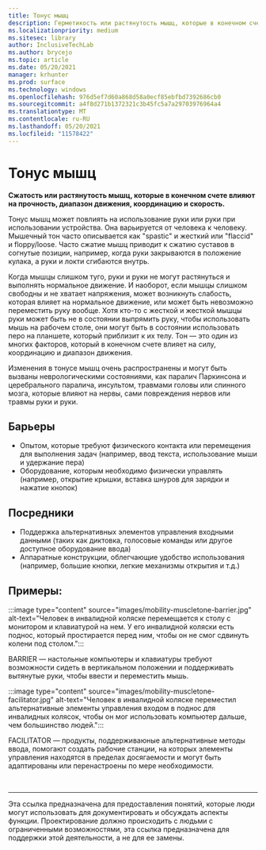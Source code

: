 ```yaml
---
title: Тонус мышц
description: Герметикость или растянутость мышц, которые в конечном счете влияют на силу, диапазон движения, координацию и скорость
ms.localizationpriority: medium
ms.sitesec: library
author: InclusiveTechLab
ms.author: brycejo
ms.topic: article
ms.date: 05/20/2021
manager: krhunter
ms.prod: surface
ms.technology: windows
ms.openlocfilehash: 976d5ef7d60a868d58a0ecf85ebfbd7392686cb0
ms.sourcegitcommit: a4f8d271b1372321c3b45fc5a7a29703976964a4
ms.translationtype: MT
ms.contentlocale: ru-RU
ms.lasthandoff: 05/20/2021
ms.locfileid: "11578422"
---
```

# <a name="muscle-tone"></a>Тонус мышц

**Сжатость или растянутость мышц, которые в конечном счете влияют на прочность, диапазон движения, координацию и скорость.**

Тонус мышц может повлиять на использование руки или руки при использовании устройства. Она варьируется от человека к человеку. Мышечный тон часто описывается как "spastic" и жесткий или "flaccid" и floppy/loose. Часто сжатие мышц приводит к сжатию суставов в согнутые позиции, например, когда руки закрываются в положение кулака, а руки и локти сгибаются внутрь.

Когда мышцы слишком туго, руки и руки не могут растянуться и выполнять нормальное движение. И наоборот, если мышцы слишком свободны и не хватает напряжения, может возникнуть слабость, которая влияет на нормальное движение, или может быть невозможно переместить руку вообще. Хотя кто-то с жесткой и жесткой мышцы руки может быть не в состоянии выпрямить руку, чтобы использовать мышь на рабочем столе, они могут быть в состоянии использовать перо на планшете, который приблизит к их телу. Тон — это один из многих факторов, который в конечном счете влияет на силу, координацию и диапазон движения.

Изменения в тонусе мышц очень распространены и могут быть вызваны неврологическими состояниями, как паралич Паркинсона и церебрального паралича, инсультом, травмами головы или спинного мозга, которые влияют на нервы, сами повреждения нервов или травмы руки и руки.

## <a name="barriers"></a>Барьеры
* Опытом, которые требуют физического контакта или перемещения для выполнения задач (например, ввод текста, использование мыши и удержание пера)
* Оборудование, которым необходимо физически управлять (например, открытие крышки, вставка шнуров для зарядки и нажатие кнопок)

## <a name="facilitators"></a>Посредники
* Поддержка альтернативных элементов управления входными данными (таких как диктовка, голосовые команды или другое доступное оборудование ввода)
* Аппаратные конструкции, облегчающие удобство использования (например, большие кнопки, легкие механизмы открытия и т.д.)

## <a name="examples"></a>Примеры:

:::image type="content" source="images/mobility-muscletone-barrier.jpg" alt-text="Человек в инвалидной коляске перемещается к столу с монитором и клавиатурой на нем. У его инвалидной коляски есть поднос, который простирается перед ним, чтобы он не смог сдвинуть колени под столом.":::

BARRIER — настольные компьютеры и клавиатуры требуют возможности сидеть в вертикальном положении и поддерживать вытянутые руки, чтобы ввести и переместить мышь.

:::image type="content" source="images/mobility-muscletone-facilitator.jpg" alt-text="Человек в инвалидной коляске переместил альтернативные элементы управления входом в поднос для инвалидных колясок, чтобы он мог использовать компьютер дальше, чем большинство людей.":::

FACILITATOR — продукты, поддерживаюные альтернативные методы ввода, помогают создать рабочие станции, на которых элементы управления находятся в пределах досягаемости и могут быть адаптированы или перенастроены по мере необходимости.


&nbsp;

[comment]: # (Заявление footer)
___
Эта ссылка предназначена для предоставления понятий, которые люди могут использовать для документировать и обсуждать аспекты функции. Проектирование должно происходить с людьми с ограниченными возможностями, эта ссылка предназначена для поддержки этой деятельности, а не для ее замены. 